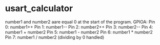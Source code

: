 # usart_calculator
number1 and number2 aare equal 0 at the start of the program.
GPIOA:
Pin 0: number1++
Pin 1: number1--
Pin 2: number2++
Pin 3: number2--
Pin 4: number1 + number2
Pin 5: number1 - number2
Pin 6: number1 * number2
Pin 7: number1 / number2 (dividing by 0 handled)

